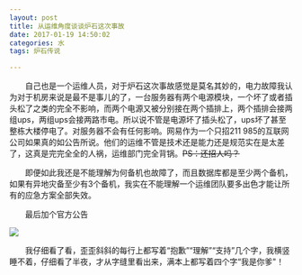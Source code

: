 ```yaml
---
layout: post
title: 从运维角度谈谈炉石这次事故
date: 2017-01-19 14:50:02
categories: 水
tags: 炉石传说

---
```


　　自己也是一个运维人员，对于炉石这次事故感觉是莫名其妙的，电力故障我认为对于机房来说是最不是事儿的了，一台服务器有两个电源模块，一个坏了或者插头松了之类的完全不影响，而两个电源又被分别接在两个插排上，两个插排会接两组ups，两组ups会接两路市电。所以说不管是电源坏了插头松了，ups坏了甚至整栋大楼停电了。对服务器不会有任何影响。网易作为一个只招211 985的互联网公司如果真的如公告所说。他们的运维不管是技术还是能力还是规范实在是太差了，这真是完完全全的人祸，运维部门完全背锅。~~PS：还招人吗？~~

　　即便如此我还是不能理解为何备机也故障了，而且数据库都是至少两个备机，如果有异地灾备至少有3个备机，我实在不能理解一个运维团队要多出色才能让所有的应急方案全部失效。 

　　最后加个官方公告

![](http://shurriklab.qiniudn.com/lushi.png)

　　我仔细看了看，歪歪斜斜的每行上都写着“抱歉”“理解”“支持”几个字，我横竖睡不着，仔细看了半夜，才从字缝里看出来，满本上都写着四个字“我是你爹"！